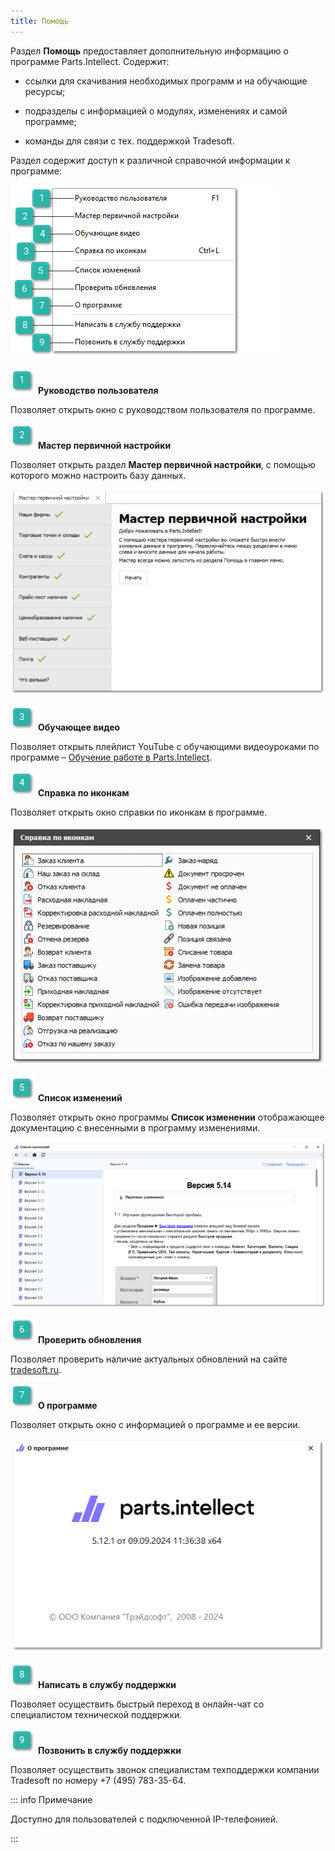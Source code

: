 ```yaml
---
title: Помощь
---
```

Раздел **Помощь** предоставляет дополнительную информацию о программе Parts.Intellect. Содержит:

- ссылки для скачивания необходимых программ и на обучающие ресурсы;

- подразделы с информацией о модулях, изменениях и самой программе;

- команды для связи с тех. поддержкой Tradesoft. 

Раздел содержит доступ к различной справочной информации к программе:

![](../../assets/specification/image468.png)

![](../../assets/specification/image006.png) **Руководство пользователя**

Позволяет открыть окно с руководством пользователя по программе.

![](../../assets/specification/image008.png) **Мастер первичной настройки**

Позволяет открыть раздел **Мастер первичной настройки**, с помощью которого можно настроить базу данных.

![](../../assets/specification/image469.png)

![](../../assets/specification/image009.png) **Обучающее видео**

Позволяет открыть плейлист YouTube с обучающими видеоуроками по программе – [Обучение работе в Parts.Intellect](https://www.youtube.com/playlist?app=desktop&list=PLkH-uZ-DICAlzoDMt2itoQR2JgzvU4K5z).

![](../../assets/specification/image010.png) **Справка по иконкам**

Позволяет открыть окно справки по иконкам в программе.

![](../../assets/specification/image470.png)

![](../../assets/specification/image011.png) **Список изменений**

Позволяет открыть окно программы **Список изменении** отображающее документацию с внесенными в программу изменениями.

![](../../assets/specification/image471.png)

![](../../assets/specification/image012.png) **Проверить обновления**

Позволяет проверить наличие актуальных обновлений на сайте [tradesoft.ru](%20http://www.tradesoft.ru/).

![](../../assets/specification/image013.png) **О программе**

Позволяет открыть окно с информацией о программе и ее версии.

![](../../assets/specification/image472.png)

![](../../assets/specification/image014.png) **Написать в службу поддержки**

Позволяет осуществить быстрый переход в онлайн-чат со специалистом технической поддержки.

![](../../assets/specification/image015.png) **Позвонить в службу поддержки**

Позволяет осуществить звонок специалистам техподдержки компании Tradesoft по номеру +7 (495) 783-35-64. 

::: info Примечание

Доступно для пользователей с подключенной IP-телефонией.

:::




